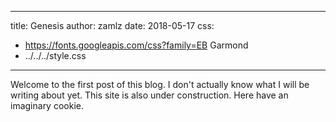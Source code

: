 
---
title: Genesis
author: zamlz
date: 2018-05-17
css:
- https://fonts.googleapis.com/css?family=EB Garmond
- ../../../style.css
---

Welcome to the first post of this blog. I don't actually know what
I will be writing about yet. This site is also under construction.
Here have an imaginary cookie.
